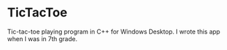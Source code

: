 # TicTacToe

Tic-tac-toe playing program in C++ for Windows Desktop. I wrote this app when I was in 7th grade.
